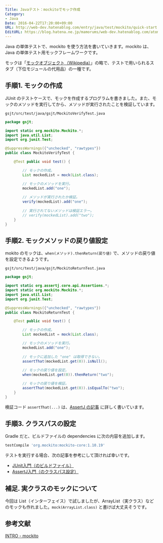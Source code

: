 ```yaml
---
Title: Javaテスト：mockitoでモック作成
Category:
- Java
Date: 2016-04-22T17:20:00+09:00
URL: http://web-dev.hatenablog.com/entry/java/test/mockito/quick-start
EditURL: https://blog.hatena.ne.jp/mamorums/web-dev.hatenablog.com/atom/entry/10328749687179058986
---
```


Java の単体テストで、mockito を使う方法を書いていきます。mockito は、Java の単体テスト用モックフレームワークです。

モックは「[モックオブジェクト（Wikipedia）](https://ja.wikipedia.org/wiki/%E3%83%A2%E3%83%83%E3%82%AF%E3%82%AA%E3%83%96%E3%82%B8%E3%82%A7%E3%82%AF%E3%83%88)」の略で、テストで用いられるスタブ（下位モジュールの代用品）の一種です。


## 手順1. モックの作成
JUnit のテストケースで、モックを作成するプログラムを書きました。また、モックのメソッドを実行してから、メソッドが実行されたことを検証しています。

`gsjt/src/test/java/gsjt/MockitoVerifyTest.java`

```java
package gsjt;

import static org.mockito.Mockito.*;
import java.util.List;
import org.junit.Test;

@SuppressWarnings({"unchecked", "rawtypes"})
public class MockitoVerifyTest {

	@Test public void test() {

		// モックの作成。
		List mockedList = mock(List.class);

		// モックのメソッドを実行。
		mockedList.add("one");
		
		// メソッドが実行されたか検証。
		verify(mockedList).add("one");
		
		// 実行されてないメソッドは検証エラー。
		// verify(mockedList).add("two");
	}
}
```


## 手順2. モックメソッドの戻り値設定
mokito のモックは、`when(メソッド).thenReturn(戻り値)` で、メソッドの戻り値を設定できるようです。

`gsjt/src/test/java/gsjt/MockitoReturnTest.java`

```java
package gsjt;

import static org.assertj.core.api.Assertions.*;
import static org.mockito.Mockito.*;
import java.util.List;
import org.junit.Test;

@SuppressWarnings({"unchecked", "rawtypes"})
public class MockitoReturnTest {

	@Test public void test() {

		// モックの作成。
		List mockedList = mock(List.class);

		// モックのメソッドを実行。
		mockedList.add("one");
				
		// モックに追加した "one" は取得できない。
		assertThat(mockedList.get(0)).isNull();
				
		// モックの戻り値を設定。
		when(mockedList.get(0)).thenReturn("two");

		// モックの戻り値を検証。
		assertThat(mockedList.get(0)).isEqualTo("two");
	}
}
```

検証コード `assertThat(...)` は、[AssertJ の記事](/entry/java/test/assertj/quick-start) に詳しく書いています。


## 手順3. クラスパスの設定
Gradle だと、ビルドファイルの dependencies に次の内容を追加します。

```gradle
testCompile 'org.mockito:mockito-core:1.10.19'
```

テストを実行する場合、次の記事を参考にして頂ければ幸いです。

- [JUnit入門（のビルドファイル）](/entry/java/test/junit/quick-start)
- [AssertJ入門（のクラスパス設定）](/entry/java/test/assertj/quick-start)

## 補足. 実クラスのモックについて
今回は List（インターフェイス）で試しましたが、ArrayList（実クラス）などのモックも作れました。`mock(ArrayList.class)` と書けば大丈夫そうです。


## 参考文献
[INTRO - mockito](http://mockito.org/)
